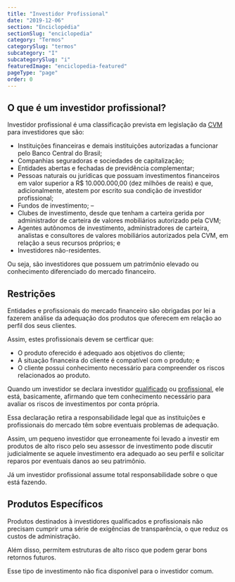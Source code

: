 ```yaml
---
title: "Investidor Profissional"
date: "2019-12-06"
section: "Enciclopédia"
sectionSlug: "enciclopedia"
category: "Termos"
categorySlug: "termos"
subcategory: "I"
subcategorySlug: "i"
featuredImage: "enciclopedia-featured"
pageType: "page"
order: 0
---
```


## O que é um investidor profissional?

Investidor profissional é uma classificação prevista em legislação da [CVM](http://www.cvm.gov.br/legislacao/instrucoes/inst539.html) para investidores que são:

- Instituições financeiras e demais instituições autorizadas a funcionar pelo Banco Central
do Brasil;
- Companhias seguradoras e sociedades de capitalização;
- Entidades abertas e fechadas de previdência complementar;
- Pessoas naturais ou jurídicas que possuam investimentos financeiros em valor superior a R$ 10.000.000,00 (dez milhões de reais) e que, adicionalmente, atestem por escrito sua condição de investidor profissional;
- Fundos de investimento;
–
- Clubes de investimento, desde que tenham a carteira gerida por administrador de carteira de valores mobiliários autorizado pela CVM;
- Agentes autônomos de investimento, administradores de carteira, analistas e consultores de valores mobiliários autorizados pela CVM, em relação a seus recursos próprios; e
- Investidores não-residentes.

Ou seja, são investidores que possuem um patrimônio elevado ou conhecimento diferenciado do mercado financeiro.

## Restrições

Entidades e profissionais do mercado financeiro são obrigadas por lei a fazerem análise da adequação dos produtos que oferecem em relação ao perfil dos seus clientes.

Assim, estes profissionais devem se certficar que:

- O produto oferecido é adequado aos objetivos do cliente;
- A situação financeira do cliente é compatível com o produto; e
- O cliente possui conhecimento necessário para compreender os riscos relacionados ao produto.

Quando um investidor se declara investidor [qualificado](/enciclopedia/termos/i/investidor-qualificado) ou [profissional](/enciclopedia/termos/i/investidor-profissional), ele está, basicamente, afirmando que tem conhecimento necessário para avaliar os riscos de investimentos por conta própria.

Essa declaração retira a responsabilidade legal que as instituições e profissionais do mercado têm sobre eventuais problemas de adequação.

Assim, um pequeno investidor que erroneamente foi levado a investir em produtos de alto risco pelo seu assessor de investimento pode discutir judicialmente se aquele investimento era adequado ao seu perfil e solicitar reparos por eventuais danos ao seu patrimônio.

Já um investidor profissional assume total responsabilidade sobre o que está fazendo.

## Produtos Específicos

Produtos destinados à investidores qualificados e profissionais não precisam cumprir uma série de exigências de transparência, o que reduz os custos de administração.

Além disso, permitem estruturas de alto risco que podem gerar bons retornos futuros.

Esse tipo de investimento não fica disponível para o investidor comum.

